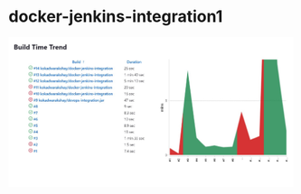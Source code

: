 # docker-jenkins-integration1

![alt text](https://github.com/KOKADWARAkshay/docker-jenkins-integration1/blob/master/buildtrend.jpg?raw=true)

